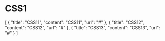 <h1 class="no-toc">CSS1</h1>

<univ-topic-pane>
[
    {
        "title": "CSS11",
        "content": "CSS11",
        "url": "#"
    },
    {
        "title": "CSS12",
        "content": "CSS12",
        "url": "#"
    },
    {
        "title": "CSS13",
        "content": "CSS13",
        "url": "#"
    }
]
</univ-topic-pane>
